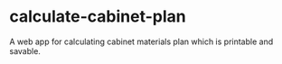 # calculate-cabinet-plan
A web app for calculating cabinet materials plan which is printable and savable.
